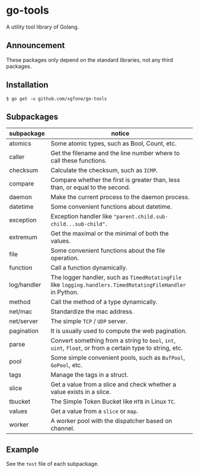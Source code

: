 # go-tools
A utility tool library of Golang.

## Announcement
These packages only depend on the standard libraries, not any third packages.

## Installation
```shell
$ go get -u github.com/xgfone/go-tools
```

## Subpackages

subpackage   |   notice
-------------|-----------
atomics      | Some atomic types, such as Bool, Count, etc.
caller       | Get the filename and the line number where to call these functions.
checksum     | Calculate the checksum, such as `ICMP`.
compare      | Compare whether the first is greater than, less than, or equal to the second.
daemon       | Make the current process to the daemon process.
datetime     | Some convenient functions about datetime.
exception    | Exception handler like `"parent.child.sub-child...sub-child"`.
extremum     | Get the maximal or the minimal of both the values.
file         | Some convenient functions about the file operation.
function     | Call a function dynamically.
log/handler  | The logger handler, such as `TimedRotatingFile` like `logging.handlers.TimedRotatingFileHandler` in Python.
method       | Call the method of a type dynamically.
net/mac      | Standardize the mac address.
net/server   | The simple `TCP` / `UDP` server.
pagination   | It is usually used to compute the web pagination.
parse        | Convert something from a string to `bool`, `int`, `uint`, `float`, or from a certain type to string, etc.
pool         | Some simple convenient pools, such as `BufPool`, `GoPool`, etc.
tags         | Manage the tags in a struct.
slice        | Get a value from a slice and check whether a value exists in a slice.
tbucket      | The Simple Token Bucket like `HTB` in Linux `TC`.
values       | Get a value from a `slice` or `map`.
worker       | A worker pool with the dispatcher based on channel.

## Example
See the `test` file of each subpackage.
